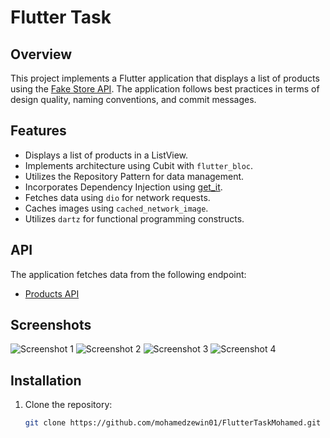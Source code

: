 # Flutter Task

## Overview
This project implements a Flutter application that displays a list of products using the [Fake Store API](https://fakestoreapi.com/products). The application follows best practices in terms of design quality, naming conventions, and commit messages.

## Features
- Displays a list of products in a ListView.
- Implements architecture using Cubit with `flutter_bloc`.
- Utilizes the Repository Pattern for data management.
- Incorporates Dependency Injection using [get_it](https://pub.dev/packages/get_it).
- Fetches data using `dio` for network requests.
- Caches images using `cached_network_image`.
- Utilizes `dartz` for functional programming constructs.

## API
The application fetches data from the following endpoint:
- [Products API](https://fakestoreapi.com/products)

## Screenshots
![Screenshot 1](https://github.com/user-attachments/assets/d1ddabde-7741-48d6-81da-7bffcab976c0)
![Screenshot 2](https://github.com/user-attachments/assets/e8fe77e5-b87f-4ee3-a15a-5e90a2df2822)
![Screenshot 3](https://github.com/user-attachments/assets/a2412517-fa19-4636-8ca6-198916b19e92)
![Screenshot 4](https://github.com/user-attachments/assets/75cdacb1-fe06-47fd-8147-8eeb4a9688d9)


## Installation
1. Clone the repository:
   ```bash
   git clone https://github.com/mohamedzewin01/FlutterTaskMohamed.git
